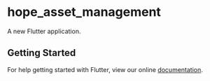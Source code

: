 # hope_asset_management

A new Flutter application.

## Getting Started

For help getting started with Flutter, view our online
[documentation](https://flutter.io/).
